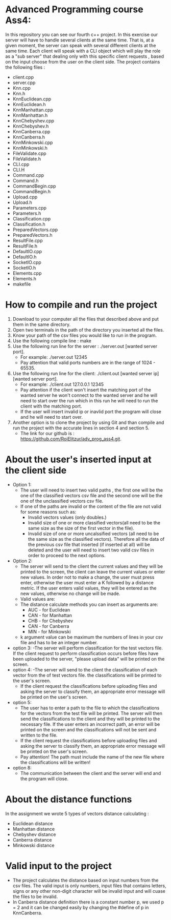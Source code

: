 # Advanced Programming course Ass4:
In this repository you can see our fourth c++ project.
In this exercise our server will have to handle several clients at the same time. That is, at a given moment, the server can speak
with several different clients at the same time.
Each client will speak with a CLI object which will play the role as a "sub server" that dealing only with this
specific client requests , based on the input choose from the user on the client side.
The project contains the following files :
- client.cpp
- server.cpp
- Knn.cpp
- Knn.h
- KnnEuclidean.cpp
- KnnEuclidean.h
- KnnManhattan.cpp 
- KnnManhattan.h
- KnnChebyshev.cpp
- KnnChebyshev.h
- KnnCanberra.cpp
- KnnCanberra.h
- KnnMinkowski.cpp
- KnnMinkowski.h
- FileValidate.cpp
- FileValidate.h
- CLI.cpp
- CLI.H
- Command.cpp
- Command.h
- CommandBegin.cpp
- CommandBegin.h
- Upload.cpp
- Upload.h
- Parameters.cpp
- Parameters.h
- Classification.cpp
- Classification.h
- PreparedVectors.cpp
- PreparedVectors.h
- ResultFile.cpp
- ResultFile.h
- DefaultIO.cpp
- DefaultIO.h
- SocketIO.cpp
- SocketIO.h
- Elements.cpp
- Elements.h
- makefile
###  
# How to compile and run the project
1. Download to your computer all the files that described above and put them in the same directory.
2. Open two terminals in the path of the directory you inserted all the files.
3. Know your path of the csv files you would like to run in the program.
3. Use the following compile line : make 
4. Use the following run line for the server : ./server.out [wanted server port].
   - For example: ./server.out 12345
   - Pay attention that valid ports numbers are in the range of 1024 - 65535.
5. Use the following run line for the client: ./client.out [wanted server ip] [wanted server port].
   - For example: ./client.out 127.0.0.1 12345
   - Pay attention if the client won't insert the matching port of the wanted server he won't connect to the wanted server
     and he will need to start over the run which in this run he will need to run the client with the matching port.
   - If the user will insert invalid ip or inavlid port the program will close and he will need to start over.
6. Another option is to clone the project by using Git and than compile and run the project with the accurate lines in section 4 and section 5.
    - The link for our github is : https://github.com/RoiElitzur/adv_prog_ass4.git.

# About the user's inserted input at the client side
  - Option 1:
       - The user will need to insert two valid paths , the first one will be the one of the classified vectors csv file and the 
         second one will be the one of the unclassified vectors csv file.
       - If one of the paths are invalid or the content of the file are not valid for some reasons such as:
            - Invalid vectors values (only doubles.)
            - Invalid size of one or more classified vectors(all need to be the same size as the size of the first vector in the file).
            - Invalid size of one or more uncalssified vectors (all need to be the same size as the classified vectors).
        Therefore all the data of the previous csv file that inserted (if inserted at all) will be deleted and the user will need to insert
        two valid csv files in order to proceed to the next options.
  - Option 2:
      - The server will send to the client the current values and they will be printed to the screen, the client can leave the current values or enter new                      values. In order not to make a change, the user must press enter, otherwise the user must enter a K followed by a distance metric. If the user enters valid            values, they will be entered as the new values, otherwise no change will be made.
      - Valid values are: 
      - The distance calculate methods you can insert as arguments are:
        - AUC - for Euclidean
        - CAN - for Manhattan
        - CHB - for Chebyshev
        - CAN - for Canberra
        - MIN - for Minkowski
      - k argument value can be maximum the numbers of lines in your csv file and has to be an integer number.
- option 3:
    -The server will perform classification for the test vectors file. If the client request to perform classification occurs before files have been uploaded to the          server, "please upload data" will be printed on the screen. 
- option 4:
    -The server will send to the client the classification of each vector from the of test vectors file. the classifications will be printed to the user's screen.
    - If the client request the classifications before uploading files and asking the server to classify them, an appropriate error message will be printed on the           user's screen.
- option 5:
    - The user has to enter a path to the file to which the classifications for the vectors from the test file will be printed. The server will then send the                 classifications to the client and they will be printed to the necessary file. If the user enters an incorrect path, an error will be printed on the screen and         the classifications will not be sent and written to the file.
    - If the client request the classifications before uploading files and asking the server to classify them, an appropriate error message will be printed on the           user's screen.
    - Pay attention! The path must include the name of the new file where the classifications will be written!
- option 8:
   - The communication between the client and the server will end and the program will close.    
# About the distance functions
In the assignment we wrote 5 types of vectors distance calculating :
- Euclidean distance
- Manhattan distance
- Chebyshev distance
- Canberra distance
- Minkowski distance
###
# Valid input to the project
- The project calculates the distance based on input numbers from the csv files. The valid input is only numbers, input files that contains letters, signs or any other non-digit character will be invalid input and will cuase the files to be invalid.
- In Canberra distance definition there is a constant number p, we used p = 2 and it can be changed easily by changing the #define of p in KnnCanberra.
###
